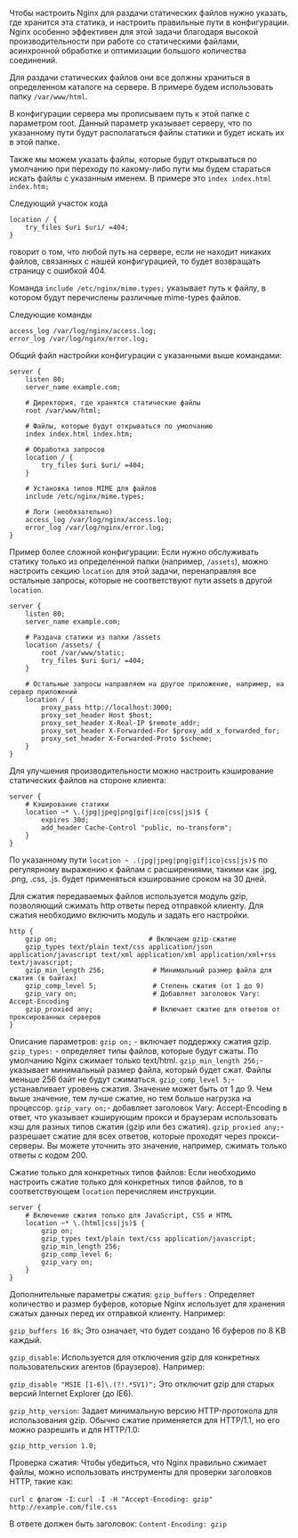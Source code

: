 Чтобы настроить Nginx для раздачи статических файлов нужно указать, где хранится эта статика, и настроить правильные пути в конфигурации. Nginx особенно эффективен для этой задачи благодаря высокой производительности при работе со статическими файлами, асинхронной обработке и оптимизации большого количества соединений.

Для раздачи статических файлов они все должны храниться в определенном каталоге на сервере. В примере будем использовать папку `/var/www/html`.

В конфигурации сервера мы прописываем путь к этой папке с параметром root. Данный параметр указывает серверу, что по указанному пути будут располагаться файлы статики и будет искать их в этой папке. 

Также мы можем указать файлы, которые будут открываться по умолчанию при переходу по какому-либо пути мы будем стараться искать файлы с указанным именем. В примере это `index index.html index.htm;`

Следующий участок кода 
```Nginx
location / {
	try_files $uri $uri/ =404;
}
```
говорит о том, что любой путь на сервере, если не находит никаких файлов, связанных с нашей конфигурацией, то будет возвращать страницу с ошибкой 404. 

Команда `include /etc/nginx/mime.types;` указывает путь к файлу, в котором будут перечислены различные mime-types файлов. 

Следующие команды 
```Nginx
access_log /var/log/nginx/access.log;
error_log /var/log/nginx/error.log;
```

Общий файл настройки конфигурации с указанными выше командами: 

```Nginx
server {
    listen 80;
    server_name example.com;

    # Директория, где хранятся статические файлы
    root /var/www/html;

    # Файлы, которые будут открываться по умолчанию
    index index.html index.htm;

    # Обработка запросов
    location / {
        try_files $uri $uri/ =404;
    }

    # Установка типов MIME для файлов
    include /etc/nginx/mime.types;

    # Логи (необязательно)
    access_log /var/log/nginx/access.log;
    error_log /var/log/nginx/error.log;
}
```

Пример более сложной конфигурации:
Если нужно обслуживать статику только из определенной папки (например, `/assets`), можно настроить секцию `location` для этой задачи, перенаправляя все остальные запросы, которые не соответствуют пути assets в другой `location`. 

```Nginx
server {
    listen 80;
    server_name example.com;

    # Раздача статики из папки /assets
    location /assets/ {
        root /var/www/static;
        try_files $uri $uri/ =404;
    }

    # Остальные запросы направляем на другое приложение, например, на сервер приложений
    location / {
        proxy_pass http://localhost:3000;
        proxy_set_header Host $host;
        proxy_set_header X-Real-IP $remote_addr;
        proxy_set_header X-Forwarded-For $proxy_add_x_forwarded_for;
        proxy_set_header X-Forwarded-Proto $scheme;
    }
}
```


Для улучшения производительности можно настроить кэширование статических файлов на стороне клиента:

```Nginx
server {
	# Кэширование статики
    location ~* \.(jpg|jpeg|png|gif|ico|css|js)$ {
        expires 30d;
        add_header Cache-Control "public, no-transform";
    }
}
```

По указанному пути `location ~ .(jpg|jpeg|png|gif|ico|css|js)$` по регулярному выражению к файлам с расширениями, такими как .jpg, .png, .css, .js. будет применяться кэширование сроком на 30 дней. 

Для сжатия передаваемых файлов используется модуль gzip, позволяющий сжимать http ответы перед отправкой клиенту.  Для сжатия необходимо включить модуль и задать его настройки. 
```Nginx
http {
    gzip on;                       # Включаем gzip-сжатие
    gzip_types text/plain text/css application/json application/javascript text/xml application/xml application/xml+rss text/javascript;
    gzip_min_length 256;            # Минимальный размер файла для сжатия (в байтах)
    gzip_comp_level 5;              # Степень сжатия (от 1 до 9)
    gzip_vary on;                   # Добавляет заголовок Vary: Accept-Encoding
    gzip_proxied any;               # Включает сжатие для ответов от проксированных серверов
}
```
Описание параметров:
`gzip on;` - включает поддержку сжатия gzip.
`gzip_types:` - определяет типы файлов, которые будут сжаты. По умолчанию Nginx сжимает только text/html. 
`gzip_min_length 256;`- указывает минимальный размер файла, который будет сжат. Файлы меньше 256 байт не будут сжиматься.
`gzip_comp_level 5;`- устанавливает уровень сжатия. Значение может быть от 1 до 9. Чем выше значение, тем лучше сжатие, но тем больше нагрузка на процессор.
`gzip_vary on;`- добавляет заголовок Vary: Accept-Encoding в ответ, что указывает кэширующим прокси и браузерам использовать кэш для разных типов сжатия (gzip или без сжатия).
`gzip_proxied any;`- разрешает сжатие для всех ответов, которые проходят через прокси-серверы. Вы можете уточнить это значение, например, сжимать только ответы с кодом 200.

Сжатие только для конкретных типов файлов:
Если необходимо настроить сжатие только для конкретных типов файлов, то в соответствующем `location` перечисляем инструкции. 
```Nginx
server {
    # Включение сжатия только для JavaScript, CSS и HTML
    location ~* \.(html|css|js)$ {
        gzip on;
        gzip_types text/plain text/css application/javascript;
        gzip_min_length 256;
        gzip_comp_level 6;
        gzip_vary on;
    }
}
```

Дополнительные параметры сжатия:
`gzip_buffers` : Определяет количество и размер буферов, которые Nginx использует для хранения сжатых данных перед их отправкой клиенту. Например:

`gzip_buffers 16 8k`;
Это означает, что будет создано 16 буферов по 8 KB каждый.

`gzip_disable`: Используется для отключения gzip для конкретных пользовательских агентов (браузеров). Например:

`gzip_disable "MSIE [1-6]\.(?!.*SV1)";`
Это отключит gzip для старых версий Internet Explorer (до IE6).

`gzip_http_version`: Задает минимальную версию HTTP-протокола для использования gzip. Обычно сжатие применяется для HTTP/1.1, но его можно разрешить и для HTTP/1.0:

`gzip_http_version 1.0;`

Проверка сжатия:
Чтобы убедиться, что Nginx правильно сжимает файлы, можно использовать инструменты для проверки заголовков HTTP, такие как:

`curl с флагом -I`:
`curl -I -H "Accept-Encoding: gzip" http://example.com/file.css`

В ответе должен быть заголовок:
`Content-Encoding: gzip`

